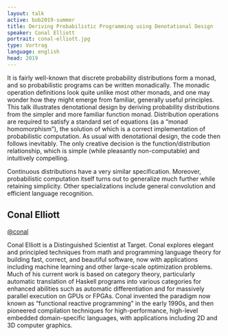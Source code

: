 ```yaml
---
layout: talk
active: bob2019-summer
title: Deriving Probabilistic Programming using Denotational Design
speaker: Conal Elliott
portrait: conal-elliott.jpg
type: Vortrag
language: english
head: 2019
---
```


It is fairly well-known that discrete probability distributions form a
monad, and so probabilistic programs can be written monadically. The
monadic operation definitions look quite unlike most other monads, and one
may wonder how they might emerge from familiar, generally useful
principles. This talk illustrates denotational design by deriving
probability distributions from the simpler and more familiar function
monad. Distribution operations are required to satisfy a standard set of
equations (as a “monad homomorphism”), the solution of which is a correct
implementation of probabilistic computation. As usual with denotational
design, the code then follows inevitably. The only creative decision is the
function/distribution relationship, which is simple (while pleasantly
non-computable) and intuitively compelling.

Continuous distributions have a very similar specification. Moreover,
probabilistic computation itself turns out to generalize much further while
retaining simplicity. Other specializations include general convolution and
efficient language recognition.

## Conal Elliott

[@conal](http://twitter.com/conal)

Conal Elliott is a Distinguished Scientist at Target.  Conal explores
elegant and principled techniques from math and programming language
theory for building fast, correct, and beautiful software, now with
applications including machine learning and other large-scale
optimization problems. Much of his current work is based on category
theory, particularly automatic translation of Haskell programs into
various categories for enhanced abilities such as automatic
differentiation and for massively parallel execution on GPUs or FPGAs.
Conal invented the paradigm now known as “functional reactive
programming” in the early 1990s, and then pioneered compilation
techniques for high-performance, high-level embedded domain-specific
languages, with applications including 2D and 3D computer graphics.
